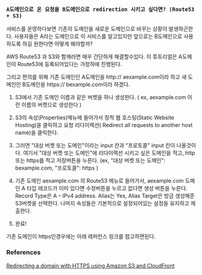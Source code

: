 ### `A도메인으로 온 요청을 B도메인으로 redirection 시키고 싶다면? (Route53 + S3)`

서비스를 운영하다보면 기존의 도메인을 새로운 도메인으로 바꾸는 상황이 발생하곤한다. 
사용자들은 A라는 도메인으로 이 서비스를 알고있지만 앞으로는 B도메인으로 사용하도록 하길 원한다면 어떻게 해야할까?

AWS Route53 과 S3와 함께라면 매우 간단하게 해결할수있다. 이 튜토리얼은 A도메인이 Route53에 등록되어있다는 가정하에 진행된다.

그리고 편의를 위해 기존 도메인인 A도메인을 http:// aexample.com이라 하고 새 도메인인 B도메인을 https:// bexample.com이라 하겠다.

1. S3에서 기존 도메인 이름과 같은 버켓을 하나 생성한다. ( ex, aexample.com 이란 이름의 버켓으로 생성한다 )

2. S3의 속성(Properties)메뉴에 들어가서 정적 웹 호스팅(Static Website Hosting)을 클릭하고 요청 리다이렉션( Redirect all requests to another host name)을 클릭한다.

3. 그러면 "대상 버켓 또는 도메인"이라는 input 칸과 "프로토콜" input 칸이 나올것이다. 여기서 "대상 버켓 또는 도메인"에  리다이렉션 시키고 싶은 도메인을 적고, http또는 https를 적고 저장버튼을 누른다.
(ex, "대상 버켓 또는 도메인": bexample.com, "프로토콜": https ) 

4. 기존 도메인 aexample.com 의 Route53 메뉴로 들어가서, aexample.com 도메인 A 타입 레코드가 이미 있다면 수정버튼을 누르고 없다면 생성 버튼을 누른다. 
Record Type은 A – IPv4 address. Alias는 Yes, Alias Target은 방금 생성해준 S3버켓을 선택한다. 나머지 속성들은 기본적으로 설정되어있는 설정을 유지하고 제출한다.

5. 완료!

기존 도메인이 https인경우에는 아래 레퍼런스 링크를 참고하면된다.

### References

[Redirecting a domain with HTTPS using Amazon S3 and CloudFront
](https://simonecarletti.com/blog/2016/08/redirect-domain-https-amazon-cloudfront/)
